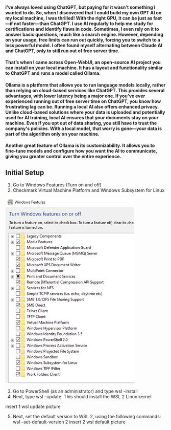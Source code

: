 #### I’ve always loved using ChatGPT, but paying for it wasn’t something I wanted to do. So, when I discovered that I could build my own GPT AI on my local machine, I was thrilled! With the right GPU, it can be just as fast—if not faster—than ChatGPT. I use AI regularly to help me study for certifications and identify flaws in code. Sometimes, I even rely on it to answer basic questions, much like a search engine. However, depending on your usage, free limits can run out quickly, forcing you to switch to a less powerful model. I often found myself alternating between Claude AI and ChatGPT, only to still run out of free server time.  

#### That’s when I came across Open-WebUI, an open-source AI project you can install on your local machine. It has a layout and functionality similar to ChatGPT and runs a model called Ollama.  

#### Ollama is a platform that allows you to run language models locally, rather than relying on cloud-based services like ChatGPT. This provides several advantages, with lower latency being a major one. If you’ve ever experienced running out of free server time on ChatGPT, you know how frustrating lag can be. Running a local AI also offers enhanced privacy. Unlike cloud-based solutions where your data is uploaded and potentially used for AI training, local AI ensures that your documents stay on your machine. Even if you opt out of data sharing, you still have to trust the company's policies. With a local model, that worry is gone—your data is part of the algorithm only on your machine.  

#### Another great feature of Ollama is its customizability. It allows you to fine-tune models and configure how you want the AI to communicate, giving you greater control over the entire experience.  

## Initial Setup  

1)	Go to Windows Features (Turn on and off)  
2)	Checkmark Virtual Machine Platform and Windows Subsystem for Linux

![get-content](https://github.com/GSecAwareness/ChatAI/blob/main/1%20features.PNG)


 


3)	Go to PowerShell (as an administrator) and type wsl -install
4)	Next, type wsl –update. This should install the WSL 2 Linux kernel 

insert 1 wsl update picture


5)	Next, set the default version to WSL 2, using the following commands:
wsl –set-default-version 2
insert 2 wsl default picture



